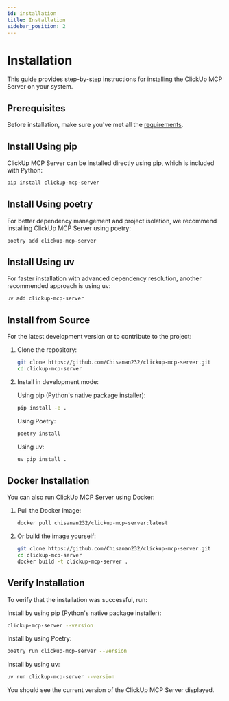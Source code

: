 ```yaml
---
id: installation
title: Installation
sidebar_position: 2
---
```


# Installation

This guide provides step-by-step instructions for installing the ClickUp MCP Server on your system.

## Prerequisites

Before installation, make sure you've met all the [requirements](./requirements.md).

## Install Using pip

ClickUp MCP Server can be installed directly using pip, which is included with Python:

```bash
pip install clickup-mcp-server
```

## Install Using poetry

For better dependency management and project isolation, we recommend installing ClickUp MCP Server using poetry:

```bash
poetry add clickup-mcp-server
```

## Install Using uv

For faster installation with advanced dependency resolution, another recommended approach is using uv:

```bash
uv add clickup-mcp-server
```

## Install from Source

For the latest development version or to contribute to the project:

1. Clone the repository:
   ```bash
   git clone https://github.com/Chisanan232/clickup-mcp-server.git
   cd clickup-mcp-server
   ```

2. Install in development mode:

   Using pip (Python's native package installer):
   ```bash
   pip install -e .
   ```

   Using Poetry:
   ```bash
   poetry install
   ```

   Using uv:
   ```bash
   uv pip install .
   ```

## Docker Installation

You can also run ClickUp MCP Server using Docker:

1. Pull the Docker image:
   ```bash
   docker pull chisanan232/clickup-mcp-server:latest
   ```

2. Or build the image yourself:
   ```bash
   git clone https://github.com/Chisanan232/clickup-mcp-server.git
   cd clickup-mcp-server
   docker build -t clickup-mcp-server .
   ```

## Verify Installation

To verify that the installation was successful, run:

Install by using pip (Python's native package installer):
```bash
clickup-mcp-server --version
```

Install by using Poetry:
```bash
poetry run clickup-mcp-server --version
```

Install by using uv:
```bash
uv run clickup-mcp-server --version
```

You should see the current version of the ClickUp MCP Server displayed.

